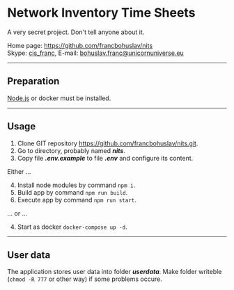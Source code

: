 # Network Inventory Time Sheets

A very secret project. Don't tell anyone about it.

Home page: <https://github.com/francbohuslav/nits>  
Skype: [cis_franc](skype:cis_franc), E-mail: [bohuslav.franc@unicornuniverse.eu](bohuslav.franc@unicornuniverse.eu)

---

## Preparation

[Node.js](https://nodejs.org/) or docker must be installed.

---

## Usage

1. Clone GIT repository https://github.com/francbohuslav/nits.git.
2. Go to directory, probably named **_nits_**.
3. Copy file **_.env.example_** to file **_.env_** and configure its content.

Either ...

4. Install node modules by command `npm i`.
5. Build app by command `npm run build`.
6. Execute app by command `npm run start`.

... or ...

4. Start as docker `docker-compose up -d`.

---

## User data

The application stores user data into folder **_userdata_**. Make folder writeble (`chmod -R 777` or other way) if some problems occure.
